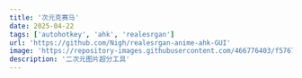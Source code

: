 ```yaml
---
title: '次元克赛马'
date: 2025-04-22
tags: ['autohotkey', 'ahk', 'realesrgan']
url: 'https://github.com/Nigh/realesrgan-anime-ahk-GUI'
image: 'https://repository-images.githubusercontent.com/466776403/f57671f6-88a0-40a9-8212-0cd5b6ab7070'
description: '二次元图片超分工具'
---
```

